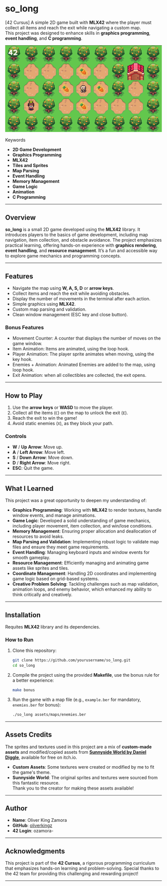 # so_long  
[42 Cursus] A simple 2D game built with **MLX42** where the player must collect all items and reach the exit while navigating a custom map.  
This project was designed to enhance skills in **graphics programming**, **event handling**, and **C programming**.

![Ejemplo del juego](assets/images/so_long.png)

Keywords  
- **2D Game Development**  
- **Graphics Programming**  
- **MLX42**  
- **Tiles and Sprites**  
- **Map Parsing**  
- **Event Handling**  
- **Memory Management**  
- **Game Logic**  
- **Animation**  
- **C Programming**  

---

## Overview  
**so_long** is a small 2D game developed using the **MLX42** library. It introduces players to the basics of game development, including map navigation, item collection, and obstacle avoidance. The project emphasizes practical learning, offering hands-on experience with **graphics rendering**, **event handling**, and **resource management**. It’s a fun and accessible way to explore game mechanics and programming concepts.  

---

## Features  
- Navigate the map using **W, A, S, D** or **arrow keys**.  
- Collect items and reach the exit while avoiding obstacles.  
- Display the number of movements in the terminal after each action.  
- Simple graphics using **MLX42**.  
- Custom map parsing and validation.  
- Clean window management (ESC key and close button).  

### Bonus Features
- Movement Counter: A counter that displays the number of moves on the game window.
- Item Animation: Items are animated, using the loop hook.
- Player Animation: The player sprite animates when moving, using the key hook.
- Enemies + Animation: Animated Enemies are added to the map, using loop hook. 
- Exit Animation: when all collectibles are collected, the exit opens. 

---

## How to Play

1. Use the **arrow keys** or **WASD** to move the player.
2. Collect all the items (`C`) on the map to unlock the exit (`E`).
3. Reach the exit to win the game!
4. Avoid static enemies (`X`), as they block your path.

### Controls

- **W** / **Up Arrow**: Move up.
- **A** / **Left Arrow**: Move left.
- **S** / **Down Arrow**: Move down.
- **D** / **Right Arrow**: Move right.
- **ESC**: Quit the game.

---

## What I Learned  
This project was a great opportunity to deepen my understanding of:  
- **Graphics Programming**: Working with **MLX42** to render textures, handle window events, and manage animations.  
- **Game Logic**: Developed a solid understanding of game mechanics, including player movement, item collection, and win/lose conditions.  
- **Memory Management**: Ensuring proper allocation and deallocation of resources to avoid leaks.  
- **Map Parsing and Validation**: Implementing robust logic to validate map files and ensure they meet game requirements.  
- **Event Handling**: Managing keyboard inputs and window events for smooth gameplay.  
- **Resource Management**: Efficiently managing and animating game assets like sprites and tiles.  
- **Coordinate Management**: Handling 2D coordinates and implementing game logic based on grid-based systems.  
- **Creative Problem Solving**: Tackling challenges such as map validation, animation loops, and enemy behavior, which enhanced my ability to think critically and creatively.  

---

## Installation  
Requites **MLX42** library and its dependencies.  

### How to Run  
1. Clone this repository:  
   ```bash  
   git clone https://github.com/yourusername/so_long.git  
   cd so_long  
   ```  

2. Compile the project using the provided **Makefile**, use the bonus rule for a better experience:  
   ```bash  
   make bonus
   ```  

3. Run the game with a map file (e.g., `example.ber` for mandatory, `enemies.ber` for bonus):  
   ```bash  
   ./so_long assets/maps/enemies.ber
   ```  

---

## Assets Credits  
The sprites and textures used in this project are a mix of **custom-made assets** and modified/copied assets from **[Sunnyside World by Daniel Diggle](https://danieldiggle.itch.io/sunnyside)**, available for free on itch.io.  
- **Custom Assets**: Some textures were created or modified by me to fit the game's theme.  
- **Sunnyside World**: The original sprites and textures were sourced from this fantastic resource.  
Thank you to the creator for making these assets available!  

---

## Author

- **Name**: Oliver King Zamora
- **GitHub**: [oliverkingz](https://github.com/oliverkingz)
- **42 Login**: ozamora-

---

## Acknowledgments  
This project is part of the **42 Cursus**, a rigorous programming curriculum that emphasizes hands-on learning and problem-solving. Special thanks to the 42 team for providing this challenging and rewarding project!  

--- 
